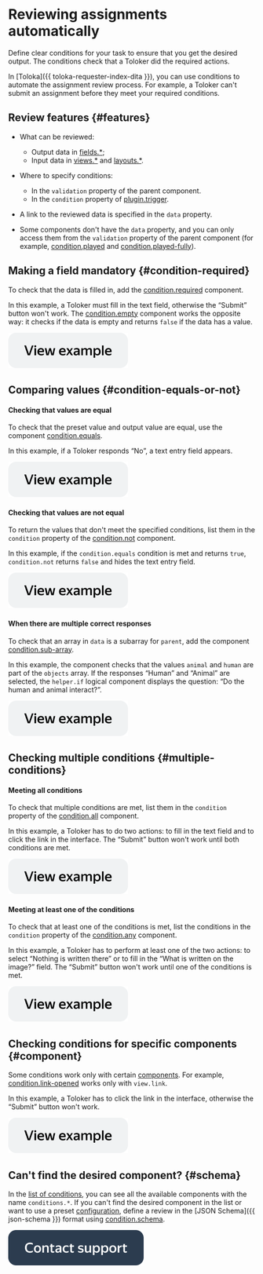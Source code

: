 # Reviewing assignments automatically

Define clear conditions for your task to ensure that you get the desired output. The conditions check that a Toloker did the required actions.

In [Toloka]({{ toloka-requester-index-dita }}), you can use conditions to automate the assignment review process. For example, a Toloker can't submit an assignment before they meet your required conditions.

## Review features {#features}

- What can be reviewed:
    - Output data in [fields.*](../reference/fields.md);
    - Input data in [views.*](../reference/views.md) and [layouts.*](../reference/layouts.md).

- Where to specify conditions:
    - In the `validation` property of the parent component.
    - In the `condition` property of [plugin.trigger](../reference/plugin.trigger.md).

- A link to the reviewed data is specified in the `data` property.
- Some components don't have the `data` property, and you can only access them from the `validation` property of the parent component (for example, [condition.played](../reference/condition.played.md) and [condition.played-fully](../reference/condition.played-fully.md)).

## Making a field mandatory {#condition-required}

To check that the data is filled in, add the [condition.required](../reference/condition.required.md) component.

In this example, a Toloker must fill in the text field, otherwise the “Submit” button won't work. The [condition.empty](../reference/condition.empty.md) component works the opposite way: it checks if the data is empty and returns `false` if the data has a value.

[![image](../_images/buttons/view-example.svg)](https://clck.ru/QR9Qq)

## Comparing values {#condition-equals-or-not}

#### Checking that values are equal

To check that the preset value and output value are equal, use the component [condition.equals](../reference/condition.equals.md).

In this example, if a Toloker responds “No”, a text entry field appears.

[![image](../_images/buttons/view-example.svg)](https://clck.ru/TR5Zy)

#### Checking that values are not equal

To return the values that don't meet the specified conditions, list them in the `condition` property of the [condition.not](../reference/condition.not.md) component.

In this example, if the `condition.equals` condition is met and returns `true`, `condition.not` returns `false` and hides the text entry field.

[![image](../_images/buttons/view-example.svg)](https://clck.ru/TR5eS)

#### When there are multiple correct responses

To check that an array in `data` is a subarray for `parent`, add the component [condition.sub-array](../reference/condition.sub-array.md).

In this example, the component checks that the values `animal` and `human` are part of the `objects` array. If the responses “Human” and “Animal” are selected, the `helper.if` logical component displays the question: “Do the human and animal interact?”.

[![image](../_images/buttons/view-example.svg)](https://clck.ru/TR5pC)

## Checking multiple conditions {#multiple-conditions}

#### Meeting all conditions

To check that multiple conditions are met, list them in the `condition` property of the [condition.all](../reference/condition.all.md) component.

In this example, a Toloker has to do two actions: to fill in the text field and to click the link in the interface. The “Submit” button won't work until both conditions are met.

[![image](../_images/buttons/view-example.svg)](https://clck.ru/TR7Do)

#### Meeting at least one of the conditions

To check that at least one of the conditions is met, list the conditions in the `condition` property of the [condition.any](../reference/condition.any.md) component.

In this example, a Toloker has to perform at least one of the two actions: to select “Nothing is written there” or to fill in the “What is written on the image?” field. The “Submit” button won't work until one of the conditions is met.

[![image](../_images/buttons/view-example.svg)](https://clck.ru/TR6Mk)

## Checking conditions for specific components {#component}

Some conditions work only with certain [components](../../glossary.md#component-ru). For example, [condition.link-opened](../reference/condition.link-opened.md) works only with `view.link`.

In this example, a Toloker has to click the link in the interface, otherwise the “Submit” button won't work.

[![image](../_images/buttons/view-example.svg)](https://clck.ru/TR7KZ)

## Can't find the desired component? {#schema}

In the [list of conditions](../reference/conditions.md), you can see all the available components with the name `conditions.*`. If you can't find the desired component in the list or want to use a preset [configuration](../../glossary.md#konfig-ru), define a review in the [JSON Schema]({{ json-schema }}) format using [condition.schema](../reference/condition.schema.md).


[![image](../_images/buttons/contact-support.svg)](../concepts/support.md)
